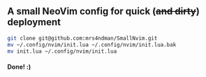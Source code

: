 ## A small NeoVim config for quick (~~and dirty~~) deployment

```bash
git clone git@github.com:mrs4ndman/SmallNvim.git
mv ~/.config/nvim/init.lua ~/.config/nvim/init.lua.bak
mv init.lua ~/.config/nvim/init.lua
```

#### Done! :)
